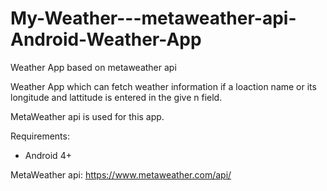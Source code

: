 # My-Weather---metaweather-api-Android-Weather-App
Weather App based on metaweather api 

Weather App which can fetch weather information if a loaction name or its longitude and lattitude is entered in the give n field.

MetaWeather api is used for this app.

Requirements:
* Android 4+


MetaWeather api: https://www.metaweather.com/api/
